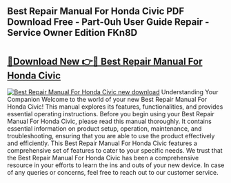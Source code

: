 ## Best Repair Manual For Honda Civic PDF Download Free - Part-0uh User Guide Repair - Service Owner Edition FKn8D

# <h2><a href="http://bc73198.oget.top/?id=Best+Repair+Manual+For+Honda+Civic">🔗Download New 👉🔴 Best Repair Manual For Honda Civic</a></h2>

[![Best Repair Manual For Honda Civic new download](https://i.imgur.com/5g1atiW.png)](http://bc73198.oget.top/?id=Best+Repair+Manual+For+Honda+Civic)
Understanding Your Companion Welcome to the world of your new Best Repair Manual For Honda Civic! This manual explores its features, functionalities, and provides essential operating instructions. Before you begin using your Best Repair Manual For Honda Civic, please read this manual thoroughly. It contains essential information on product setup, operation, maintenance, and troubleshooting, ensuring that you are able to use the product effectively and efficiently. This Best Repair Manual For Honda Civic features a comprehensive set of features to cater to your specific needs. We trust that the Best Repair Manual For Honda Civic has been a comprehensive resource in your efforts to learn the ins and outs of your new device. In case of any queries or concerns, feel free to reach out to our customer service.
